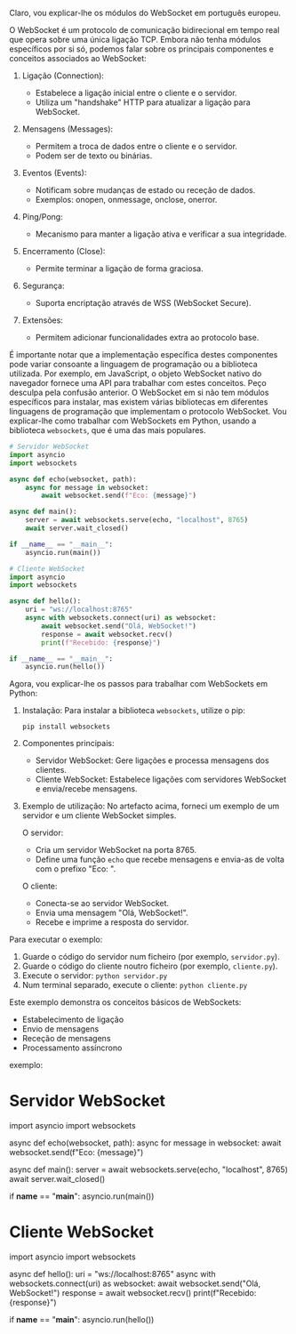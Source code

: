 Claro, vou explicar-lhe os módulos do WebSocket em português europeu.

O WebSocket é um protocolo de comunicação bidirecional em tempo real que opera sobre uma única ligação TCP. Embora não tenha módulos específicos por si só, podemos falar sobre os principais componentes e conceitos associados ao WebSocket:

1. Ligação (Connection):
   - Estabelece a ligação inicial entre o cliente e o servidor.
   - Utiliza um "handshake" HTTP para atualizar a ligação para WebSocket.

2. Mensagens (Messages):
   - Permitem a troca de dados entre o cliente e o servidor.
   - Podem ser de texto ou binárias.

3. Eventos (Events):
   - Notificam sobre mudanças de estado ou receção de dados.
   - Exemplos: onopen, onmessage, onclose, onerror.

4. Ping/Pong:
   - Mecanismo para manter a ligação ativa e verificar a sua integridade.

5. Encerramento (Close):
   - Permite terminar a ligação de forma graciosa.

6. Segurança:
   - Suporta encriptação através de WSS (WebSocket Secure).

7. Extensões:
   - Permitem adicionar funcionalidades extra ao protocolo base.

É importante notar que a implementação específica destes componentes pode variar consoante a linguagem de programação ou a biblioteca utilizada. Por exemplo, em JavaScript, o objeto WebSocket nativo do navegador fornece uma API para trabalhar com estes conceitos.
Peço desculpa pela confusão anterior. O WebSocket em si não tem módulos específicos para instalar, mas existem várias bibliotecas em diferentes linguagens de programação que implementam o protocolo WebSocket. Vou explicar-lhe como trabalhar com WebSockets em Python, usando a biblioteca `websockets`, que é uma das mais populares.



```python
# Servidor WebSocket
import asyncio
import websockets

async def echo(websocket, path):
    async for message in websocket:
        await websocket.send(f"Eco: {message}")

async def main():
    server = await websockets.serve(echo, "localhost", 8765)
    await server.wait_closed()

if __name__ == "__main__":
    asyncio.run(main())

# Cliente WebSocket
import asyncio
import websockets

async def hello():
    uri = "ws://localhost:8765"
    async with websockets.connect(uri) as websocket:
        await websocket.send("Olá, WebSocket!")
        response = await websocket.recv()
        print(f"Recebido: {response}")

if __name__ == "__main__":
    asyncio.run(hello())

```

Agora, vou explicar-lhe os passos para trabalhar com WebSockets em Python:

1. Instalação:
   Para instalar a biblioteca `websockets`, utilize o pip:
   ```
   pip install websockets
   ```

2. Componentes principais:
   - Servidor WebSocket: Gere ligações e processa mensagens dos clientes.
   - Cliente WebSocket: Estabelece ligações com servidores WebSocket e envia/recebe mensagens.

3. Exemplo de utilização:
   No artefacto acima, forneci um exemplo de um servidor e um cliente WebSocket simples.

   O servidor:
   - Cria um servidor WebSocket na porta 8765.
   - Define uma função `echo` que recebe mensagens e envia-as de volta com o prefixo "Eco: ".

   O cliente:
   - Conecta-se ao servidor WebSocket.
   - Envia uma mensagem "Olá, WebSocket!".
   - Recebe e imprime a resposta do servidor.

Para executar o exemplo:

1. Guarde o código do servidor num ficheiro (por exemplo, `servidor.py`).
2. Guarde o código do cliente noutro ficheiro (por exemplo, `cliente.py`).
3. Execute o servidor: `python servidor.py`
4. Num terminal separado, execute o cliente: `python cliente.py`

Este exemplo demonstra os conceitos básicos de WebSockets:
- Estabelecimento de ligação
- Envio de mensagens
- Receção de mensagens
- Processamento assíncrono

exemplo:
# Servidor WebSocket
import asyncio
import websockets

async def echo(websocket, path):
    async for message in websocket:
        await websocket.send(f"Eco: {message}")

async def main():
    server = await websockets.serve(echo, "localhost", 8765)
    await server.wait_closed()

if __name__ == "__main__":
    asyncio.run(main())

# Cliente WebSocket
import asyncio
import websockets

async def hello():
    uri = "ws://localhost:8765"
    async with websockets.connect(uri) as websocket:
        await websocket.send("Olá, WebSocket!")
        response = await websocket.recv()
        print(f"Recebido: {response}")

if __name__ == "__main__":
    asyncio.run(hello())